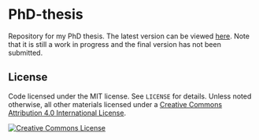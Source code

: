 # PhD-thesis

Repository for my PhD thesis. The latest version can be viewed
[here](https://drive.google.com/file/d/0BwMVIAlxIxfZOWt2S3VaS2RoajA/view?usp=sharing).
Note that it is still a work in progress and the final version has not been
submitted.


## License

Code licensed under the MIT license. See `LICENSE` for details. Unless noted
otherwise, all other materials licensed under a <a rel="license"
href="http://creativecommons.org/licenses/by/4.0/"> Creative Commons Attribution
4.0 International License</a>.

<a rel="license" href="http://creativecommons.org/licenses/by/4.0/"> <img
alt="Creative Commons License" style="border-width:0"
src="http://i.creativecommons.org/l/by/4.0/88x31.png" /> </a>
